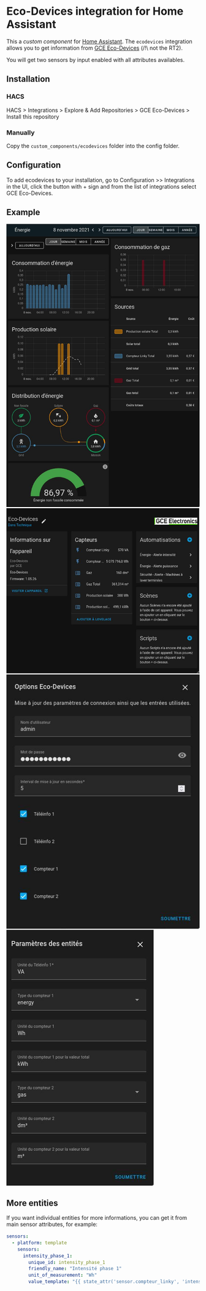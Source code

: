 # Eco-Devices integration for Home Assistant

This a _custom component_ for [Home Assistant](https://www.home-assistant.io/).
The `ecodevices` integration allows you to get information from [GCE Eco-Devices](http://gce-electronics.com/fr/carte-relais-ethernet-module-rail-din/409-teleinformation-ethernet-ecodevices.html) (/!\ not the RT2).

You will get two sensors by input enabled with all attributes availables.

## Installation

### HACS

HACS > Integrations > Explore & Add Repositories > GCE Eco-Devices > Install this repository

### Manually

Copy the `custom_components/ecodevices` folder into the config folder.

## Configuration

To add ecodevices to your installation, go to Configuration >> Integrations in the UI, click the button with + sign and from the list of integrations select GCE Eco-Devices.

## Example

![[Energy Dashboard]](.readme_content/ecodevices_energy.jpg)
![[Device page]](.readme_content/ecodevices_entities.jpg)
![[Options]](.readme_content/ecodevices_options.jpg)
![[Params]](.readme_content/ecodevices_params.jpg)

## More entities

If you want individual entities for more informations, you can get it from main sensor attributes, for example:

```yaml
sensors:
  - platform: template
    sensors:
      intensity_phase_1:
        unique_id: intensity_phase_1
        friendly_name: "Intensité phase 1"
        unit_of_measurement: "Wh"
        value_template: "{{ state_attr('sensor.compteur_linky', 'intensite_now_ph1') | int }}"
```
